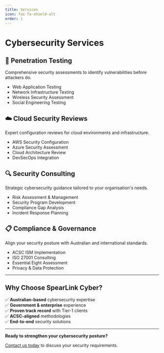 ```yaml
---
title: Services
icon: fas fa-shield-alt
order: 1
---
```


# Cybersecurity Services

## 🎯 Penetration Testing
Comprehensive security assessments to identify vulnerabilities before attackers do.

- Web Application Testing
- Network Infrastructure Testing
- Wireless Security Assessment
- Social Engineering Testing

## ☁️ Cloud Security Reviews
Expert configuration reviews for cloud environments and infrastructure.

- AWS Security Configuration
- Azure Security Assessment
- Cloud Architecture Review
- DevSecOps Integration

## 🔍 Security Consulting
Strategic cybersecurity guidance tailored to your organisation's needs.

- Risk Assessment & Management
- Security Program Development
- Compliance Gap Analysis
- Incident Response Planning

## 📋 Compliance & Governance
Align your security posture with Australian and international standards.

- ACSC ISM Implementation
- ISO 27001 Consulting
- Essential Eight Assessment
- Privacy & Data Protection

---

## Why Choose SpearLink Cyber?

✅ **Australian-based** cybersecurity expertise  
✅ **Government & enterprise** experience  
✅ **Proven track record** with Tier-1 clients  
✅ **ACSC-aligned** methodologies  
✅ **End-to-end** security solutions  

---

**Ready to strengthen your cybersecurity posture?**

[Contact us today](/contact/) to discuss your security requirements.
